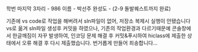 학번 마지막 3자리 -  986
이름 - 박선주
완성도 - (2-9 돌발퀘스트까지 완료)

기존에 vs code로 작업을 해버려서 sln파일이 없어, 저장소 복제시 실행이 안됐습니다
vs로 옮겨 sln파일 생성후 커밋을 하였으나, 기존의 작업환경과 다르기때문예
콘솔창에서 한글깨짐이 자꾸 발생하여, 인코딩 문제 해결 후 커밋&푸시하여
hiclass에 제출한 상태에서 오류 해결 후 다시 제출했습니다.
번거롭게 만들어 죄송합니다...
